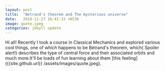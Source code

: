 ```yaml
---
layout: post
title:  "Betrand's theorem and The mysterious universe"
date:   2018-11-27 16:41:33 +0530
image: quote.jpeg
categories: jekyll update
---
```


Hi all!
Recently I took a course in Classical Mechanics and explored various cool things, one of which happens to be Betrand's theorem, which( Spoiler alert!) describes the type of central force and their associated orbits and much more.It'll be loads of fun learning about them [this feeling]({{site.github.url}} /assets/images/quote.jpeg).
